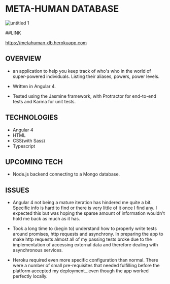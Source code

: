 # META-HUMAN DATABASE

![untitled 1](https://user-images.githubusercontent.com/24227633/30761182-3ef1c128-9fd5-11e7-90e2-fcf59f3c192b.gif)

##LINK

https://metahuman-db.herokuapp.com


## OVERVIEW

- an application to help you keep track of who's who in the world of super-powered individuals. Listing their aliases, powers, power levels.

- Written in Angular 4.

- Tested using the Jasmine framework, with Protractor for end-to-end tests and Karma for unit tests.

## TECHNOLOGIES

- Angular 4
- HTML
- CSS(with Sass)
- Typescript

## UPCOMING TECH

- Node.js backend connecting to a Mongo database.

## ISSUES

- Angular 4 not being a mature iteration has hindered me quite a bit. Specific info is hard to find or there is very little of it once I find any. I expected this but was hoping the sparse amount of information wouldn't hold me back as much as it has.

- Took a long time to (begin to) understand how to properly write tests around promises, http requests and asynchrony. In preparing the app to make http requests almost all of my passing tests broke due to the implementation of accessing external data and therefore dealing with asynchronous services.

- Heroku required even more specific configuration than normal. There were a number of small pre-requisites that needed fulfilling before the platform accepted my deployment...even though the app worked perfectly locally.
